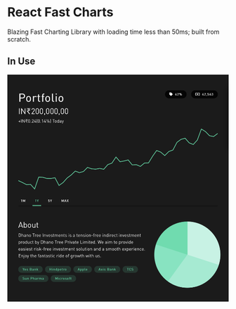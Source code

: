 # React Fast Charts

Blazing Fast Charting Library with loading time less than 50ms; built from scratch.

## In Use
![Investr Portfolio Service](investr.png)